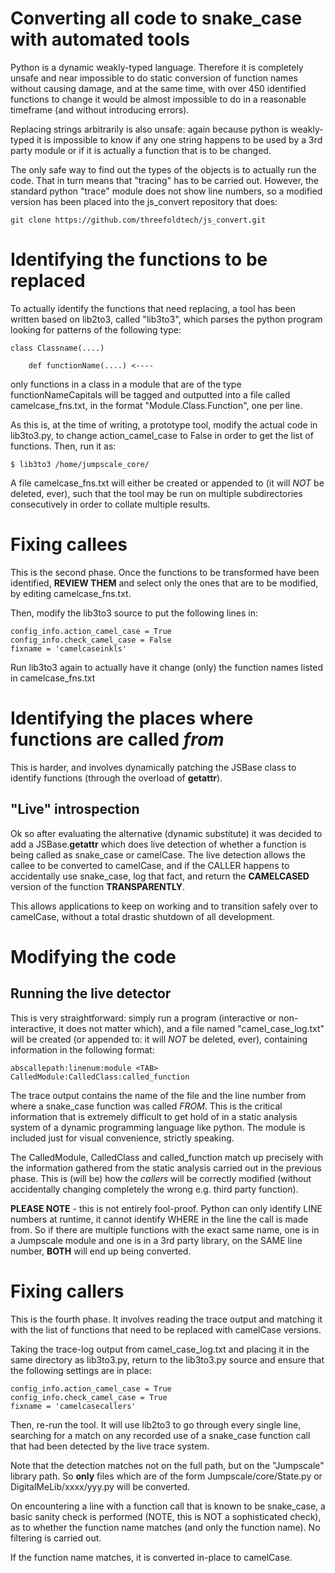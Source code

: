 # Converting all code to snake_case with automated tools

Python is a dynamic weakly-typed language.  Therefore it is completely
unsafe and near impossible to do static conversion of function names
without causing damage, and at the same time, with over 450 identified
functions to change it would be almost impossible to do in a reasonable
timeframe (and without introducing errors).

Replacing strings arbitrarily is also unsafe: again because python is
weakly-typed it is impossible to know if any one string happens to be
used by a 3rd party module or if it is actually a function that is
to be changed.

The only safe way to find out the types of the objects is to actually
run the code.  That in turn means that "tracing" has to be carried out.
However, the standard python "trace" module does not show line numbers,
so a modified version has been placed into the js_convert repository
that does:

    git clone https://github.com/threefoldtech/js_convert.git

# Identifying the functions to be replaced

To actually identify the functions that need replacing, a tool has
been written based on lib2to3, called "lib3to3", which parses the python
program looking for patterns of the following type:

    class Classname(....)

        def functionName(....) <----

only functions in a class in a module that are of the type functionNameCapitals
will be tagged and outputted into a file called camelcase_fns.txt, in the
format "Module.Class.Function", one per line.

As this is, at the time of writing, a prototype tool, modify the
actual code in lib3to3.py, to change action_camel_case to False in order
to get the list of functions.  Then, run it as:

    $ lib3to3 /home/jumpscale_core/

A file camelcase_fns.txt will either be created or appended to (it will
*NOT* be deleted, ever), such that the tool may be run on multiple
subdirectories consecutively in order to collate multiple results.

# Fixing callees

This is the second phase.  Once the functions to be transformed have
been identified, **REVIEW THEM** and select only the ones that are
to be modified, by editing camelcase_fns.txt.

Then, modify the lib3to3 source to put the following lines in:

    config_info.action_camel_case = True
    config_info.check_camel_case = False
    fixname = 'camelcaseinkls'

Run lib3to3 again to actually have it change (only) the function names
listed in camelcase_fns.txt

# Identifying the places where functions are called *from*

This is harder, and involves dynamically patching the JSBase class
to identify functions (through the overload of __getattr__).

## "Live" introspection

Ok so after evaluating the alternative (dynamic substitute) it was decided
to add a JSBase.__getattr__ which does live detection of whether a
function is being called as snake_case or camelCase.  The live detection
allows the callee to be converted to camelCase, and if the CALLER
happens to accidentally use snake_case, log that fact, and return the
**CAMELCASED** version of the function **TRANSPARENTLY**.

This allows applications to keep on working and to transition safely
over to camelCase, without a total drastic shutdown of all development.
# Modifying the code

## Running the live detector

This is very straightforward: simply run a program (interactive or
non-interactive, it does not matter which), and a file named
"camel_case_log.txt" will be created (or appended to: it will *NOT*
be deleted, ever), containing information in the following format:

    abscallepath:linenum:module <TAB> CalledModule:CalledClass:called_function

The trace output contains the name of the file and the line number from
where a snake_case function was called *FROM*.  This is the critical
information that is extremely difficult to get hold of in a static
analysis system of a dynamic programming language like python.  The module
is included just for visual convenience, strictly speaking.

The CalledModule, CalledClass and called_function match up precisely with
the information gathered from the static analysis carried out in the
previous phase.  This is (will be) how the *callers* will be correctly
modified (without accidentally changing completely the wrong e.g. third
party function).

**PLEASE NOTE** - this is not entirely fool-proof.  Python can only identify
LINE numbers at runtime, it cannot identify WHERE in the line the call is
made from.  So if there are multiple functions with the exact same name,
one is in a Jumpscale module and one is in a 3rd party library, on the
SAME line number, **BOTH** will end up being converted.

# Fixing callers

This is the fourth phase.  It involves reading the trace output and matching
it with the list of functions that need to be replaced with camelCase versions.

Taking the trace-log output from camel_case_log.txt and placing it in
the same directory as lib3to3.py, return to the lib3to3.py source and
ensure that the following settings are in place:

    config_info.action_camel_case = True
    config_info.check_camel_case = True
    fixname = 'camelcasecallers'

Then, re-run the tool.  It will use lib2to3 to go through every single line,
searching for a match on any recorded use of a snake_case function call
that had been detected by the live trace system.

Note that the detection matches not on the full path, but on the "Jumpscale"
library path.  So **only** files which are of the form Jumpscale/core/State.py
or DigitalMeLib/xxxx/yyy.py will be converted.

On encountering a line with a function call that is known to be snake_case,
a basic sanity check is performed (NOTE, this is NOT a sophisticated check),
as to whether the function name matches (and only the function name).
No filtering is carried out.

If the function name matches, it is converted in-place to camelCase.
